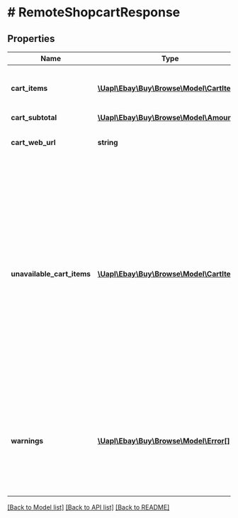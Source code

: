 # # RemoteShopcartResponse

## Properties

Name | Type | Description | Notes
------------ | ------------- | ------------- | -------------
**cart_items** | [**\Uapl\Ebay\Buy\Browse\Model\CartItem[]**](CartItem.md) | An array of the items in the member&#39;s eBay cart. | [optional]
**cart_subtotal** | [**\Uapl\Ebay\Buy\Browse\Model\Amount**](Amount.md) |  | [optional]
**cart_web_url** | **string** | The URL of the member&#39;s eBay cart. | [optional]
**unavailable_cart_items** | [**\Uapl\Ebay\Buy\Browse\Model\CartItem[]**](CartItem.md) | An array of items in the cart that are unavailable. This can be for a variety of reasons such as, when the listing has ended or the item is out of stock. Because a cart never expires, these items will remain in the cart until they are removed. | [optional]
**warnings** | [**\Uapl\Ebay\Buy\Browse\Model\Error[]**](Error.md) | An array of warning messages. These type of errors do not prevent the call from executing but should be checked. | [optional]

[[Back to Model list]](../../README.md#models) [[Back to API list]](../../README.md#endpoints) [[Back to README]](../../README.md)
